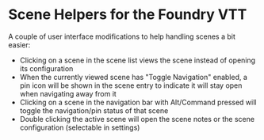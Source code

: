 # Scene Helpers for the Foundry VTT

A couple of user interface modifications to help handling scenes a bit easier:

- Clicking on a scene in the scene list views the scene instead of opening its configuration
- When the currently viewed scene has "Toggle Navigation" enabled, a pin icon will be shown in the scene entry to indicate it will stay open when navigating away from it
- Clicking on a scene in the navigation bar with Alt/Command pressed will toggle the navigation/pin status of that scene
- Double clicking the active scene will open the scene notes or the scene configuration (selectable in settings)
